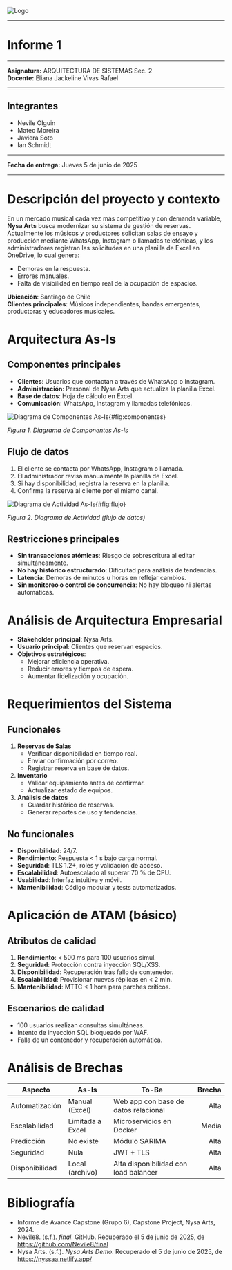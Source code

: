<!-- ============================================= -->
<!--                Portada del Informe             -->
<!-- ============================================= -->

  ![Logo](docs/logo-uai2.png)

---

# **Informe 1**

---

**Asignatura:** ARQUITECTURA DE SISTEMAS Sec. 2  
**Docente:** Eliana Jackeline Vivas Rafael  

---

## Integrantes
- Nevile Olguin  
- Mateo Moreira  
- Javiera Soto  
- Ian Schmidt  

---

**Fecha de entrega:** Jueves 5 de junio de 2025  

<!-- ============================================= -->

---

# Descripción del proyecto y contexto

En un mercado musical cada vez más competitivo y con demanda variable, **Nysa Arts** busca modernizar su sistema de gestión de reservas. Actualmente los músicos y productores solicitan salas de ensayo y producción mediante WhatsApp, Instagram o llamadas telefónicas, y los administradores registran las solicitudes en una planilla de Excel en OneDrive, lo cual genera:

- Demoras en la respuesta.  
- Errores manuales.  
- Falta de visibilidad en tiempo real de la ocupación de espacios.  

**Ubicación**: Santiago de Chile  
**Clientes principales**: Músicos independientes, bandas emergentes, productoras y educadores musicales.

# Arquitectura As-Is

## Componentes principales

- **Clientes**: Usuarios que contactan a través de WhatsApp o Instagram.  
- **Administración**: Personal de Nysa Arts que actualiza la planilla Excel.  
- **Base de datos**: Hoja de cálculo en Excel.  
- **Comunicación**: WhatsApp, Instagram y llamadas telefónicas.  

![Diagrama de Componentes As-Is](docs/figura_1.png){#fig:componentes}

*Figura 1. Diagrama de Componentes As-Is*

## Flujo de datos

1. El cliente se contacta por WhatsApp, Instagram o llamada.  
2. El administrador revisa manualmente la planilla de Excel.  
3. Si hay disponibilidad, registra la reserva en la planilla.  
4. Confirma la reserva al cliente por el mismo canal.

![Diagrama de Actividad As-Is](docs/figura_2.png){#fig:flujo}

*Figura 2. Diagrama de Actividad (flujo de datos)*

## Restricciones principales

- **Sin transacciones atómicas**: Riesgo de sobrescritura al editar simultáneamente.  
- **No hay histórico estructurado**: Dificultad para análisis de tendencias.  
- **Latencia**: Demoras de minutos u horas en reflejar cambios.  
- **Sin monitoreo o control de concurrencia**: No hay bloqueo ni alertas automáticas.

# Análisis de Arquitectura Empresarial

- **Stakeholder principal**: Nysa Arts.  
- **Usuario principal**: Clientes que reservan espacios.  
- **Objetivos estratégicos**:
  - Mejorar eficiencia operativa.  
  - Reducir errores y tiempos de espera.  
  - Aumentar fidelización y ocupación.

# Requerimientos del Sistema

## Funcionales

1. **Reservas de Salas**  
   - Verificar disponibilidad en tiempo real.  
   - Enviar confirmación por correo.  
   - Registrar reserva en base de datos.  
2. **Inventario**  
   - Validar equipamiento antes de confirmar.  
   - Actualizar estado de equipos.  
3. **Análisis de datos**  
   - Guardar histórico de reservas.  
   - Generar reportes de uso y tendencias.

## No funcionales

- **Disponibilidad**: 24/7.  
- **Rendimiento**: Respuesta < 1 s bajo carga normal.  
- **Seguridad**: TLS 1.2+, roles y validación de acceso.  
- **Escalabilidad**: Autoescalado al superar 70 % de CPU.  
- **Usabilidad**: Interfaz intuitiva y móvil.  
- **Mantenibilidad**: Código modular y tests automatizados.

# Aplicación de ATAM (básico)

## Atributos de calidad

1. **Rendimiento**: < 500 ms para 100 usuarios simul.  
2. **Seguridad**: Protección contra inyección SQL/XSS.  
3. **Disponibilidad**: Recuperación tras fallo de contenedor.  
4. **Escalabilidad**: Provisionar nuevas réplicas en < 2 min.  
5. **Mantenibilidad**: MTTC < 1 hora para parches críticos.

## Escenarios de calidad

- 100 usuarios realizan consultas simultáneas.  
- Intento de inyección SQL bloqueado por WAF.  
- Falla de un contenedor y recuperación automática.

# Análisis de Brechas

| Aspecto         | As-Is                      | To-Be                                      | Brecha  |
|-----------------|----------------------------|--------------------------------------------|--------:|
| Automatización  | Manual (Excel)            | Web app con base de datos relacional       | Alta    |
| Escalabilidad   | Limitada a Excel          | Microservicios en Docker                  | Media   |
| Predicción      | No existe                 | Módulo SARIMA                              | Alta    |
| Seguridad       | Nula                       | JWT + TLS                                  | Alta    |
| Disponibilidad  | Local (archivo)          | Alta disponibilidad con load balancer     | Alta    |

# Bibliografía

- Informe de Avance Capstone (Grupo 6), Capstone Project, Nysa Arts, 2024.  
- Nevile8. (s.f.). *final*. GitHub. Recuperado el 5 de junio de 2025, de https://github.com/Nevile8/final  
- Nysa Arts. (s.f.). *Nysa Arts Demo*. Recuperado el 5 de junio de 2025, de https://nyssaa.netlify.app/

